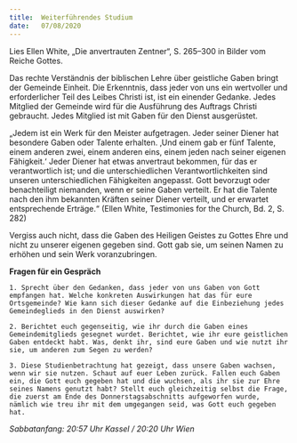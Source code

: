 ```yaml
---
title:  Weiterführendes Studium
date:   07/08/2020
---
```


Lies Ellen White, „Die anvertrauten Zentner“, S. 265–300 in Bilder vom Reiche Gottes.

Das rechte Verständnis der biblischen Lehre über geistliche Gaben bringt der Gemeinde Einheit. Die Erkenntnis, dass jeder von uns ein wertvoller und erforderlicher Teil des Leibes Christi ist, ist ein einender Gedanke. Jedes Mitglied der Gemeinde wird für die Ausführung des Auftrags Christi gebraucht. Jedes Mitglied ist mit Gaben für den Dienst ausgerüstet.

„Jedem ist ein Werk für den Meister aufgetragen. Jeder seiner Diener hat besondere Gaben oder Talente erhalten. ‚Und einem gab er fünf Talente, einem anderen zwei, einem anderen eins, einem jeden nach seiner eigenen Fähigkeit.‘ Jeder Diener hat etwas anvertraut bekommen, für das er verantwortlich ist; und die unterschiedlichen Verantwortlichkeiten sind unseren unterschiedlichen Fähigkeiten angepasst. Gott bevorzugt oder benachteiligt niemanden, wenn er seine Gaben verteilt. Er hat die Talente nach den ihm bekannten Kräften seiner Diener verteilt, und er erwartet entsprechende Erträge.“ (Ellen White, Testimonies for the Church, Bd. 2, S. 282)

Vergiss auch nicht, dass die Gaben des Heiligen Geistes zu Gottes Ehre und nicht zu unserer eigenen gegeben sind. Gott gab sie, um seinen Namen zu erhöhen und sein Werk voranzubringen.

**Fragen für ein Gespräch**

`1. Sprecht über den Gedanken, dass jeder von uns Gaben von Gott empfangen hat. Welche konkreten Auswirkungen hat das für eure Ortsgemeinde? Wie kann sich dieser Gedanke auf die Einbeziehung jedes Gemeindeglieds in den Dienst auswirken?`

`2. Berichtet euch gegenseitig, wie ihr durch die Gaben eines Gemeindemitglieds gesegnet wurdet. Berichtet, wie ihr eure geistlichen Gaben entdeckt habt. Was, denkt ihr, sind eure Gaben und wie nutzt ihr sie, um anderen zum Segen zu werden?`

`3. Diese Studienbetrachtung hat gezeigt, dass unsere Gaben wachsen, wenn wir sie nutzen. Schaut auf euer Leben zurück. Fallen euch Gaben ein, die Gott euch gegeben hat und die wuchsen, als ihr sie zur Ehre seines Namens genutzt habt? Stellt euch gleichzeitig selbst die Frage, die zuerst am Ende des Donnerstagsabschnitts aufgeworfen wurde, nämlich wie treu ihr mit dem umgegangen seid, was Gott euch gegeben hat.`

_Sabbatanfang: 20:57 Uhr Kassel / 20:20 Uhr Wien_